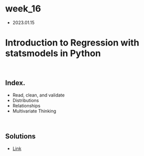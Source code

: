# week_16

- 2023.01.15

# Introduction to Regression with statsmodels in Python

<br>

## Index.

- Read, clean, and validate
- Distributions
- Relationships
- Multivariate Thinking

<br>

## Solutions

- [Link](https://github.com/FraManl/DataCamp/blob/main/Introduction%20to%20Regression%20with%20statsmodels%20in%20Python.ipynb)